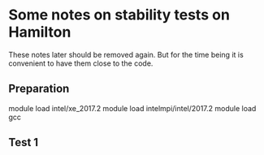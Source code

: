 # Some notes on stability tests on Hamilton #


These notes later should be removed again. But for the time being it is 
convenient to have them close to the code.


## Preparation ##

module load intel/xe_2017.2
module load intelmpi/intel/2017.2
module load gcc


## Test 1 ##



